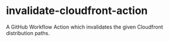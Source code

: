 # invalidate-cloudfront-action
A GitHub Workflow Action which invalidates the given Cloudfront distribution paths.
